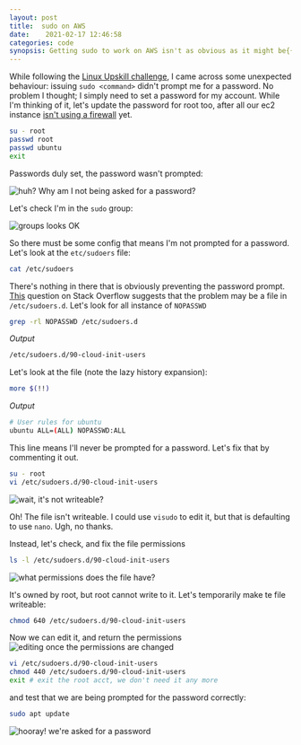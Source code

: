 ```yaml
---
layout: post
title:  sudo on AWS
date:    2021-02-17 12:46:58 
categories: code
synopsis: Getting sudo to work on AWS isn't as obvious as it might be{{site.url}}.
---
```


While following the [Linux Upskill challenge](https://github.com/snori74/linuxupskillchallenge/), I came across some unexpected behaviour:  issuing `sudo <command>` didn't prompt me for a password.
No problem I thought; I simply need to set a password for my account.  While I'm thinking of it, let's update the password for root too, after all our ec2 instance [isn't using a firewall](https://github.com/snori74/linuxupskillchallenge/blob/master/00-AWS-Free-Tier.md) yet.

```bash
su - root
passwd root
passwd ubuntu
exit
```

Passwords duly set, the password wasn't prompted:

![huh? Why am I not being asked for a password?]({{site.url}}/images/aws_passwd_01.jpg)

Let's check I'm in the `sudo` group:

![groups looks OK]({{site.url}}/images/aws_passwd_02.jpg)

So there must be some config that means I'm not prompted for a password.  Let's look at the `etc/sudoers` file:

```bash
cat /etc/sudoers
```

There's nothing in there that is obviously preventing the password prompt.  [This](https://askubuntu.com/questions/153933/no-password-prompt-at-sudo-command)
question on Stack Overflow suggests that the problem may be a file in `/etc/sudoers.d`.  Let's look for all instance of `NOPASSWD`

```bash
grep -rl NOPASSWD /etc/sudoers.d
```

_Output_

```bash
/etc/sudoers.d/90-cloud-init-users
```

Let's look at the file (note the lazy history expansion):

```bash
more $(!!)
```

_Output_

```bash
# User rules for ubuntu
ubuntu ALL=(ALL) NOPASSWD:ALL
```

This line means I'll never be prompted for a password.  Let's fix that by commenting it out.

```bash
su - root
vi /etc/sudoers.d/90-cloud-init-users
```

![wait, it's not writeable?]({{site.url}}/images/aws_passwd_03.jpg)

Oh! The file isn't writeable.  I could use `visudo` to edit it, but that is defaulting to use `nano`. Ugh, no thanks.

Instead, let's check, and fix the file permissions

```bash
ls -l /etc/sudoers.d/90-cloud-init-users
```

![what permissions does the file have?]({{site.url}}/images/aws_passwd_04.jpg)

It's owned by root, but root cannot write to it.  Let's temporarily make te file writeable:

```bash
chmod 640 /etc/sudoers.d/90-cloud-init-users
```

Now we can edit it, and return the permissions
![editing once the permissions are changed]({{site.url}}/images/aws_passwd_05.jpg)

```bash
vi /etc/sudoers.d/90-cloud-init-users
chmod 440 /etc/sudoers.d/90-cloud-init-users
exit # exit the root acct, we don't need it any more
```

and test that we are being prompted for the password correctly:

```bash
sudo apt update
```

![hooray! we're asked for a password]({{site.url}}/images/aws_passwd_06.jpg)
